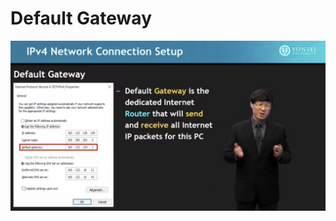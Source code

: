 # Default Gateway

![c7cf37225fcd57948e228ad261e21da7.png](../../../_resources/c7cf37225fcd57948e228ad261e21da7.png)
